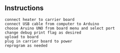 ## Instructions


    connect heater to carrier board
    connect USB cable from computer to Arduino
    choose Aruino UNO from board menu and select port
    change debug print flag as desired
    upload to board
    plug in carrier board to power
    reprogram as needed


